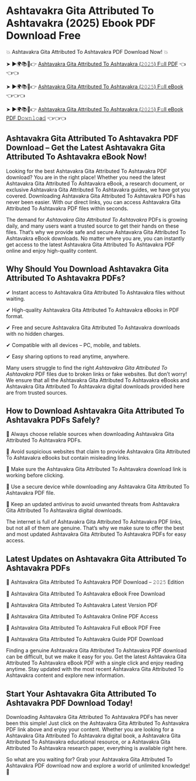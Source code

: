 # Ashtavakra Gita Attributed To Ashtavakra (2025) Ebook PDF Download Free

💥 Ashtavakra Gita Attributed To Ashtavakra PDF Download Now! 💥

➤ ►🌍📚📱👉 [Ashtavakra Gita Attributed To Ashtavakra (𝟸𝟶𝟸𝟻) F𝚞ll PDF](https://getpdf.xyz/ashtavakra-gita-attributed-to-ashtavakra) 👈👈👈


➤ ►🌍📚📱👉 [Ashtavakra Gita Attributed To Ashtavakra (𝟸𝟶𝟸𝟻) F𝚞ll eBook](https://getpdf.xyz/ashtavakra-gita-attributed-to-ashtavakra) 👈👈👈


➤ ►🌍📚📱👉 [Ashtavakra Gita Attributed To Ashtavakra (𝟸𝟶𝟸𝟻) F𝚞ll eBook PDF D𝚘𝚠𝚗𝚕𝚘a𝚍](https://getpdf.xyz/ashtavakra-gita-attributed-to-ashtavakra) 👈👈👈


## Ashtavakra Gita Attributed To Ashtavakra PDF Download – Get the Latest Ashtavakra Gita Attributed To Ashtavakra eBook Now!

Looking for the best Ashtavakra Gita Attributed To Ashtavakra PDF download? You are in the right place! Whether you need the latest Ashtavakra Gita Attributed To Ashtavakra eBook, a research document, or exclusive Ashtavakra Gita Attributed To Ashtavakra guides, we have got you covered. Downloading Ashtavakra Gita Attributed To Ashtavakra PDFs has never been easier. With our direct links, you can access Ashtavakra Gita Attributed To Ashtavakra PDF files within seconds.

The demand for *Ashtavakra Gita Attributed To Ashtavakra* PDFs is growing daily, and many users want a trusted source to get their hands on these files. That’s why we provide safe and secure Ashtavakra Gita Attributed To Ashtavakra eBook downloads. No matter where you are, you can instantly get access to the latest Ashtavakra Gita Attributed To Ashtavakra PDF online and enjoy high-quality content.

## Why Should You Download Ashtavakra Gita Attributed To Ashtavakra PDFs?

✔ Instant access to Ashtavakra Gita Attributed To Ashtavakra files without waiting.

✔ High-quality Ashtavakra Gita Attributed To Ashtavakra eBooks in PDF format.

✔ Free and secure Ashtavakra Gita Attributed To Ashtavakra downloads with no hidden charges.

✔ Compatible with all devices – PC, mobile, and tablets.

✔ Easy sharing options to read anytime, anywhere.

Many users struggle to find the right *Ashtavakra Gita Attributed To Ashtavakra* PDF files due to broken links or fake websites. But don’t worry! We ensure that all the Ashtavakra Gita Attributed To Ashtavakra eBooks and Ashtavakra Gita Attributed To Ashtavakra digital downloads provided here are from trusted sources.

## How to Download Ashtavakra Gita Attributed To Ashtavakra PDFs Safely?

📌 Always choose reliable sources when downloading Ashtavakra Gita Attributed To Ashtavakra PDFs.

📌 Avoid suspicious websites that claim to provide Ashtavakra Gita Attributed To Ashtavakra eBooks but contain misleading links.

📌 Make sure the Ashtavakra Gita Attributed To Ashtavakra download link is working before clicking.

📌 Use a secure device while downloading any Ashtavakra Gita Attributed To Ashtavakra PDF file.

📌 Keep an updated antivirus to avoid unwanted threats from Ashtavakra Gita Attributed To Ashtavakra digital downloads.

The internet is full of Ashtavakra Gita Attributed To Ashtavakra PDF links, but not all of them are genuine. That’s why we make sure to offer the best and most updated Ashtavakra Gita Attributed To Ashtavakra PDFs for easy access.

## Latest Updates on Ashtavakra Gita Attributed To Ashtavakra PDFs

🔹 Ashtavakra Gita Attributed To Ashtavakra PDF Download – 𝟸𝟶𝟸𝟻 Edition

🔹 Ashtavakra Gita Attributed To Ashtavakra eBook Free Download

🔹 Ashtavakra Gita Attributed To Ashtavakra Latest Version PDF

🔹 Ashtavakra Gita Attributed To Ashtavakra Online PDF Access

🔹 Ashtavakra Gita Attributed To Ashtavakra Full eBook PDF Free

🔹 Ashtavakra Gita Attributed To Ashtavakra Guide PDF Download

Finding a genuine Ashtavakra Gita Attributed To Ashtavakra PDF download can be difficult, but we make it easy for you. Get the latest Ashtavakra Gita Attributed To Ashtavakra eBook PDF with a single click and enjoy reading anytime. Stay updated with the most recent Ashtavakra Gita Attributed To Ashtavakra content and explore new information.

## Start Your Ashtavakra Gita Attributed To Ashtavakra PDF Download Today!

Downloading Ashtavakra Gita Attributed To Ashtavakra PDFs has never been this simple! Just click on the Ashtavakra Gita Attributed To Ashtavakra PDF link above and enjoy your content. Whether you are looking for a Ashtavakra Gita Attributed To Ashtavakra digital book, a Ashtavakra Gita Attributed To Ashtavakra educational resource, or a Ashtavakra Gita Attributed To Ashtavakra research paper, everything is available right here.

So what are you waiting for? Grab your Ashtavakra Gita Attributed To Ashtavakra PDF download now and explore a world of unlimited knowledge! 🚀